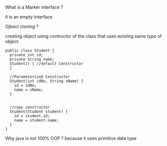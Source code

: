 What is a Marker interface ? 

it is an empty interface 


Ojbect cloning ? 

creating object using contructor of the class that uses existing same type of object: 


```
public class Student {
  private int id;
  private String name;
  Student() { //default Constructor
  }

  //Parameterised Constructor
  Student(int idNo, String sName) {
    id = idNo;
    name = sName;
  }
  
  
  //copy constructor
  Student(Student student) {
    id = student.id;
    name = student.name;
  }
}
```


Why java is not 100% OOP ? 
because it uses primitive data type 
